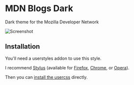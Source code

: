 # MDN Blogs Dark

Dark theme for the Mozilla Developer Network

![Screenshot]()

## Installation

You'll need a userstyles addon to use this style.

I recommend [Stylus][1] (available for [Firefox][2], [Chrome][3], or [Opera][4]).

Then you can [install the usercss][5] directly.

[1]: https://add0n.com/stylus.html
[2]: https://addons.mozilla.org/en-US/firefox/addon/styl-us/
[3]: https://chrome.google.com/webstore/detail/stylus/clngdbkpkpeebahjckkjfobafhncgmne
[4]: https://addons.opera.com/en/extensions/details/stylus/
[5]: https://github.com/AfroThundr3007730/MDN-Dark/raw/master/mdn-dark.user.css
